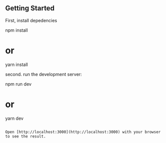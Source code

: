 ## Getting Started

First, install depedencies

npm install

# or
yarn install 

second. run the development server:

npm run dev
# or
yarn dev
```

Open [http://localhost:3000](http://localhost:3000) with your browser to see the result.

